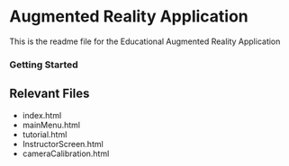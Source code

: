 # Augmented Reality Application

This is the readme file for the Educational Augmented Reality Application

### Getting Started

## Relevant Files

* index.html
* mainMenu.html
* tutorial.html
* InstructorScreen.html
* cameraCalibration.html
